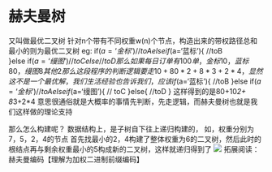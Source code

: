 # 赫夫曼树
又叫做最优二叉树
针对n个带有不同权重w(n)个节点，构造出来的带权路径总和最小的则为最优二叉树
eg:
if($a=‘金标’){
	//toA
}else if($a=‘蓝标’){
	//toB	
}else if($a=‘缦图’){
	// toC
}else{
	//toD
}
那么如果每日订单有100单，金标10，蓝标 80，缦图 8 其他 2
那么这段程序的判断逻辑要走10+80*2+ 8*3+2*4，显然这不是一个最优解，我们生活经验也告诉我们，应该 
if($a=‘蓝标’){
	//toB
}else if($a=‘金标’){
	//toA	
}else if($a=‘缦图’){
	// toC
}else{
	//toD
}
这样得到的是80+10*2+ 8*3+2*4
意思很通俗就是大概率的事情先判断，先走逻辑，而赫夫曼树也就是我们这样做的理论支持

那么怎么构建呢？
数据结构上，是子树自下往上递归构建的，
如，权重分别为7，5，2，4的节点
首先找最小的2，4构建了整体权重为6的二叉树，然后此时的根结点再与剩余权重最小的5构成新的二叉树，这样就递归得到了
![](%E8%B5%AB%E5%A4%AB%E6%9B%BC%E6%A0%91/%E8%B5%AB%E5%A4%AB%E6%9B%BC%E6%A0%91/85674511-2D1B-4E92-B5BD-42F0A271C4C6.png)
拓展阅读：赫夫曼编码【理解为加权二进制前缀编码】